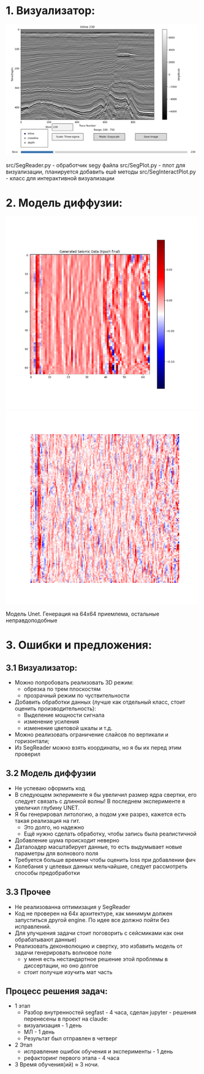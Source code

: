 # 1. Визуализатор:

![](docs/interact_plot.png)

src/SegReader.py - обработчик segy файла
src/SegPlot.py - плот для визуализации, планируется добавить ешё методы
src/SegInteractPlot.py - класс для интерактивной визуализации

# 2. Модель диффузии:

![64x64](docs/generated_seismic_64.png)
![128x128](docs/generated_seismic_128.png)

Модель Unet.
Генерация на 64x64 приемлема, остальные неправдоподобные

# 3. Ошибки и предложения:
## 3.1 Визуализатор:
- Можно попробовать реализовать 3D режим:
  - обрезка по трем плоскостям
  - прозрачный режим по чуствительности
- Добавить обработки данных (лучше как отдельный класс, стоит оценить производительность):
  - Выделение мощности сигнала
  - изменение усиления
  - изменение цветовой шкалы и т.д.
- Можно реализовать ограничение слайсов по вертикали и горизонтали;
- Из SegReader можно взять координаты, но я бы их перед этим проверил

## 3.2 Модель диффузии
- Не успеваю оформить код
- В следующем экперименте я бы увеличил размер ядра свертки, его следует связать с длинной волны! В последнем эксперименте я увеличил глубину UNET.
- Я бы генерировал литологию, а подом уже разрез, кажется есть такая реализация на гит. 
  - Это долго, но надежно
  - Ещё нужно сделать обработку, чтобы запись была реалистичной
- Добавление шума происходит неверно
- Даталоадер масштабирует данные, то есть выдумывает новые параметры для волнового поля
- Требуется больше времени чтобы оценить loss при добавлении фич
- Колебания у целевых данных мельчайшие, следует рассмотреть способы предобработки

## 3.3 Прочее
- Не реализованна оптимизация у SegReader
- Код не проверен на 64x архитектуре, как минимум должен запуститься другой engine. По идее все должно пойти без исправлений.
- Для улучшения задачи стоит поговорить с сейсмиками как они обрабатывают данные)
- Реализовать деконволюцию и свертку, это избавить модель от задачи генерировать волновое поле
  - у меня есть нестандартное решение этой проблемы в диссертации, но оно долгое
  - стоит получше изучить мат часть

## Процесс решения задач:
- 1 этап
  - Разбор внутренностей segfast - 4 часа, сделан jupyter - решения перенесены в проект на claude:
  - визуализация - 1 день
  - МЛ - 1 день
  - Результат был отправлен в четверг
- 2 Этап
  - исправление ошибок обучения и эксперименты - 1 день  
  - рефакторинг первого этапа - 4 часа
- 3 Время обучения(ий) ≈ 3 ночи.


